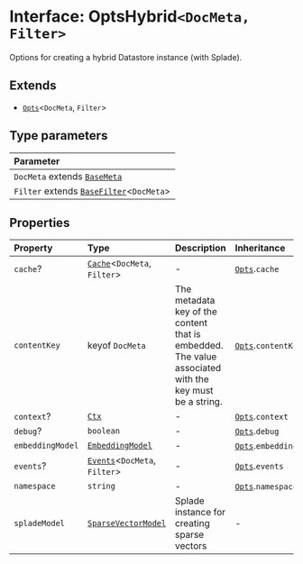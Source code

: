 # Interface: OptsHybrid`<DocMeta, Filter>`

Options for creating a hybrid Datastore instance (with Splade).

## Extends

- [`Opts`](Opts.md)\<`DocMeta`, `Filter`\>

## Type parameters

| Parameter |
| :------ |
| `DocMeta` extends [`BaseMeta`](../type-aliases/BaseMeta.md) |
| `Filter` extends [`BaseFilter`](../type-aliases/BaseFilter.md)\<`DocMeta`\> |

## Properties

| Property | Type | Description | Inheritance | Source |
| :------ | :------ | :------ | :------ | :------ |
| `cache`? | [`Cache`](Cache.md)\<`DocMeta`, `Filter`\> | - | [`Opts`](Opts.md).`cache` | [src/datastore/types.ts:95](https://github.com/dexaai/llm-tools/blob/2a387dc/src/datastore/types.ts#L95) |
| `contentKey` | keyof `DocMeta` | The metadata key of the content that is embedded.<br />The value associated with the key must be a string. | [`Opts`](Opts.md).`contentKey` | [src/datastore/types.ts:92](https://github.com/dexaai/llm-tools/blob/2a387dc/src/datastore/types.ts#L92) |
| `context`? | [`Ctx`](../type-aliases/Ctx.md) | - | [`Opts`](Opts.md).`context` | [src/datastore/types.ts:97](https://github.com/dexaai/llm-tools/blob/2a387dc/src/datastore/types.ts#L97) |
| `debug`? | `boolean` | - | [`Opts`](Opts.md).`debug` | [src/datastore/types.ts:98](https://github.com/dexaai/llm-tools/blob/2a387dc/src/datastore/types.ts#L98) |
| `embeddingModel` | [`EmbeddingModel`](../../../classes/EmbeddingModel.md) | - | [`Opts`](Opts.md).`embeddingModel` | [src/datastore/types.ts:94](https://github.com/dexaai/llm-tools/blob/2a387dc/src/datastore/types.ts#L94) |
| `events`? | [`Events`](Events.md)\<`DocMeta`, `Filter`\> | - | [`Opts`](Opts.md).`events` | [src/datastore/types.ts:96](https://github.com/dexaai/llm-tools/blob/2a387dc/src/datastore/types.ts#L96) |
| `namespace` | `string` | - | [`Opts`](Opts.md).`namespace` | [src/datastore/types.ts:93](https://github.com/dexaai/llm-tools/blob/2a387dc/src/datastore/types.ts#L93) |
| `spladeModel` | [`SparseVectorModel`](../../../classes/SparseVectorModel.md) | Splade instance for creating sparse vectors | - | [src/datastore/types.ts:109](https://github.com/dexaai/llm-tools/blob/2a387dc/src/datastore/types.ts#L109) |
